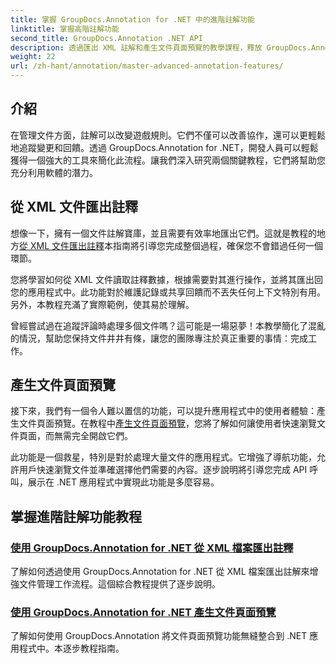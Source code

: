```yaml
---
title: 掌握 GroupDocs.Annotation for .NET 中的進階註解功能
linktitle: 掌握高階註解功能
second_title: GroupDocs.Annotation .NET API
description: 透過匯出 XML 註解和產生文件頁面預覽的教學課程，釋放 GroupDocs.Annotation for .NET 的潛力。
weight: 22
url: /zh-hant/annotation/master-advanced-annotation-features/
---
```

## 介紹

在管理文件方面，註解可以改變遊戲規則。它們不僅可以改善協作，還可以更輕鬆地追蹤變更和回饋。透過 GroupDocs.Annotation for .NET，開發人員可以輕鬆獲得一個強大的工具來簡化此流程。讓我們深入研究兩個關鍵教程，它們將幫助您充分利用軟體的潛力。

## 從 XML 文件匯出註釋

想像一下，擁有一個文件註解寶庫，並且需要有效率地匯出它們。這就是教程的地方[從 XML 文件匯出註釋](./export-annotations-from-xml-file/)本指南將引導您完成整個過程，確保您不會錯過任何一個環節。 

您將學習如何從 XML 文件讀取註釋數據，根據需要對其進行操作，並將其匯出回您的應用程式中。此功能對於維護記錄或共享回饋而不丟失任何上下文特別有用。另外，本教程充滿了實際範例，使其易於理解。 

曾經嘗試過在追蹤評論時處理多個文件嗎？這可能是一場惡夢！本教學簡化了混亂的情況，幫助您保持文件井井有條，讓您的團隊專注於真正重要的事情：完成工作。

## 產生文件頁面預覽

接下來，我們有一個令人難以置信的功能，可以提升應用程式中的使用者體驗：產生文件頁面預覽。在教程中[產生文件頁面預覽](./generate-document-page-previews/)，您將了解如何讓使用者快速瀏覽文件頁面，而無需完全開啟它們。

此功能是一個救星，特別是對於處理大量文件的應用程式。它增強了導航功能，允許用戶快速瀏覽文件並準確選擇他們需要的內容。逐步說明將引導您完成 API 呼叫，展示在 .NET 應用程式中實現此功能是多麼容易。 

## 掌握進階註解功能教程
### [使用 GroupDocs.Annotation for .NET 從 XML 檔案匯出註釋](./export-annotations-from-xml-file/)
了解如何透過使用 GroupDocs.Annotation for .NET 從 XML 檔案匯出註解來增強文件管理工作流程。這個綜合教程提供了逐步說明。
### [使用 GroupDocs.Annotation for .NET 產生文件頁面預覽](./generate-document-page-previews/)
了解如何使用 GroupDocs.Annotation 將文件頁面預覽功能無縫整合到 .NET 應用程式中。本逐步教程指南。